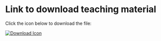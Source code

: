 


# Link to download teaching material

Click the icon below to download the file:

[![Download Icon](https://example.com/download-icon.png)]([your_file_url_here](https://docs.google.com/presentation/d/1JDM6Byz-gMXZOEtFrDMK2Ck197YJfOtV/edit?usp=sharing&ouid=115636332348998188496&rtpof=true&sd=true))


